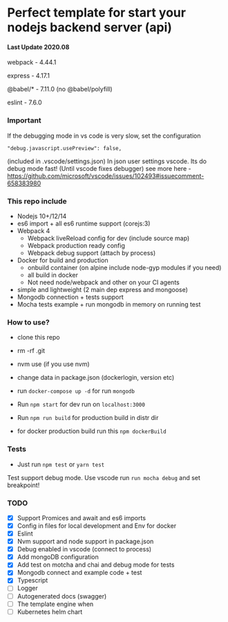 # Perfect template for start your nodejs backend server (api)

#### Last Update 2020.08
webpack -  4.44.1

express - 4.17.1

@babel/* - 7.11.0 (no @babel/polyfill)

eslint - 7.6.0

### Important

If the debugging mode in vs code is very slow, set the configuration

```
"debug.javascript.usePreview": false,
```
(included in .vscode/settings.json)
In json user settings vscode. Its do debug mode fast!
(Until vscode fixes debugger) see more here - https://github.com/microsoft/vscode/issues/102493#issuecomment-658383980


### This repo include

- Nodejs 10+/12/14
- es6 import + all es6 runtime support (corejs:3)
- Webpack 4
  - Webpack liveReload config for dev (include source map)
  - Webpack production ready config
  - Webpack debug support (attach by process)
- Docker for build and production
  - onbuild container (on alpine include node-gyp modules if you need)
  - all build in docker
  - Not need node/webpack and other on your CI agents
- simple and lightweight (2 main dep express and mongoose)
- Mongodb connection + tests support
- Mocha tests example + run mongodb in memory on running test


### How to use?

- clone this repo
- rm -rf .git
- nvm use (if you use nvm)
- change data in package.json (dockerlogin, version etc)
- run `docker-compose up -d` for run `mongodb`
- Run ```npm start``` for dev run on `localhost:3000`

- Run ```npm run build``` for production build in distr dir
- for docker production build run this ```npm dockerBuild```

### Tests

- Just run `npm test` or `yarn test`

Test support debug mode. Use vscode run `run mocha debug` and set breakpoint!

### TODO

- [x] Support Promices and await and es6 imports
- [x] Config in files for local development and Env for docker
- [x] Eslint
- [x] Nvm support and node support in package.json
- [x] Debug enabled in vscode (connect to process)
- [x] Add mongoDB configuration
- [x] Add test on motcha and chai and debug mode for tests
- [x] Mongodb connect and example code + test
- [x] Typescript
- [ ] Logger
- [ ] Autogenerated docs (swagger)
- [ ] The template engine when
- [ ] Kubernetes helm chart
